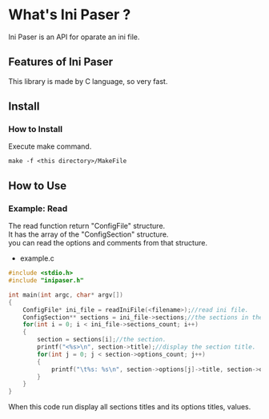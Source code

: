 # **What's Ini Paser ?**
Ini Paser is an API for oparate an ini file.

## **Features of Ini Paser**
This library is made by C language, so very fast.

## **Install**
### **How to Install**

Execute make command.
```
make -f <this directory>/MakeFile
```

## **How to Use**

### **Example: Read**

The read function return "ConfigFile" structure.\
It has the array of the "ConfigSection" structure.\
you can read the options and comments from that structure.

* example.c
```C
#include <stdio.h>
#include "inipaser.h"

int main(int argc, char* argv[])
{
    ConfigFile* ini_file = readIniFile(<filename>);//read ini file.
    ConfigSection** sections = ini_file->sections;//the sections in the ini file.
    for(int i = 0; i < ini_file->sections_count; i++)
    {
        section = sections[i];//the section.
        printf("<%s>\n", section->title);//display the section title.
        for(int j = 0; j < section->options_count; j++)
        {
            printf("\t%s: %s\n", section->options[j]->title, section->options[j]->value);//display the option title and the option value.
        }
    }
}
```
When this code run display all sections titles and its options titles, values.